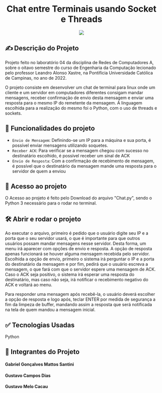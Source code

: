 <h1 align="center"> Chat entre Terminais usando Socket e Threads </h1>

<p align="center">
<img src="http://img.shields.io/static/v1?label=STATUS&message=FINALIZADO&color=BLUE&style=for-the-badge"/>
</p>

<h2> ✍ Descrição do Projeto </h2>

Projeto feito no laboratório 04 da disciplina de Redes de Computadores A, sobre o oitavo semestre do curso de Engenharia da Computação lecionado pelo professor Leandro Alonso Xastre, na Pontifícia Universidade Católica de Campinas, no ano de 2022.

O projeto consiste em desenvolver um chat de terminal para linux onde um cliente e um servidor em computadores diferentes consigam mandar mensagens, receber confirmação de envio desta mensagem e enviar uma resposta para o mesmo IP do remetente da mensagem. A linguagem escolhida para a realização do mesmo foi o Python, com o uso de threads e sockets.

## :hammer: Funcionalidades do projeto

- `Envio de Mensagem`: Definindo-se um IP para a máquina e sua porta, é possível enviar mensagens utilizando soquetes.
- `Receber ACK`: Para verificar se a mensagem chegou com sucesso no destinatário escolhido, é possível receber um sinal de ACK
- `Envio de Resposta`: Com a confirmação de recebimento de mensagem, é possível que o destinatário da mensagem mande uma resposta para o servidor de quem a enviou

## 📁 Acesso ao projeto

O Acesso ao projeto é feito pelo Download do arquivo "Chat.py", sendo o Python 3 necessário para o rodar no terminal.

## 🛠️ Abrir e rodar o projeto

Ao executar o arquivo, primeiro é pedido que o usuário digite seu IP e a porta que o seu servidor usará, o que é importante para que outros usuários possam mandar mensagens nesse servidor. Desta forma, um menu irá aparecer com opções de envio e resposta. A opção de resposta apenas funcionará se houver alguma mensagem recebida pelo servidor.
Escolhida a opção de envio, primeiro o sistema irá perguntar o IP e a porta do destinatário da mensagem e por fim, pedirá que o usuário escreva a mensagem, o que fará com que o servidor espere uma mensagem de ACK.
Caso o ACK seja positivo, o sistema irá esperar uma resposta do destinatário, mas caso não seja, irá notificar o recebimento negativo do ACK e voltará ao menu.

Para responder uma mensagem após recebê-la, o usuário deverá escolher a opção de resposta e logo após, teclar ENTER por medida de segurança a fim da limpeza de buffer, mandando assim a resposta que será notificada na tela de quem mandou a mensagem inicial.

## ✅ Tecnologias Usadas

Python

<h2> 👥 Integrantes do Projeto </h2>

<h4>Gabriel Gonçalves Mattos Santini</h4>
<h4>Gustavo Campos Dias</h4>
<h4>Gustavo Melo Cacau</h4>

